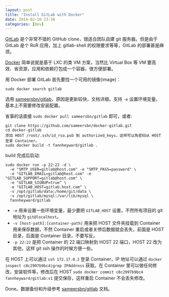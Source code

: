 ```yaml
---
layout: post
title: "Install GitLab with Docker"
date: 2014-02-10 23:38
categories: [Dev]
---
```


[GitLab][1] 是个非常不错的 GitHub clone，很适合团队自建 git 服务器。但是由于 GitLab 是个 RoR 应用，加上 gitlab-shell 的权限要求等等，GitLab 的部署甚是麻烦。

[Docker][2] 简单说就是基于 LXC 的类 VM 方案，当然比 Virtual Box 等 VM 要高效、省资源，应用和依赖打包成一个容器，很方便部署。

用 Docker 部署 GitLab 首先要找一个可用的镜像(image)：

```
sudo docker search gitlab
```

选用 [sameersbn/gitlab][3]，原因是更新较快，文档详细，支持 `-e` 设置环境变量，基本上不需要修改安装配置。

省事的话直接 `sudo docker pull sameersbn/gitlab` 即可，或者:

```
git clone https://github.com/sameersbn/docker-gitlab.git
cd docker-gitlab
添加 HOST /root/.ssh/id_rsa.pub 到 authorized_keys，这样可以免密码从 HOST 登录 Container。
sudo docker build -t fannheyward/gitlab .
```

build 完成后启动:

```
sudo docker run -p 22:22 -d \
  -e "SMTP_USER=gitlab@host.com" -e "SMTP_PASS=password" \
  -e "GITLAB_EMAIL=gitlab@host.com" -e "GITLAB_SUPPORT=gitlab@host.com" \
  -e "GITLAB_SIGNUP=true" \
  -e "GITLAB_HOST=gitlab.host.com" \
  -v /opt/gitlab/data:/home/git/data \
  -v /opt/gitlab/mysql:/var/lib/mysql \
  fannheyward/gitlab
```

* `-e` 用来设置一些环境变量，最少要把 `GITLAB_HOST` 设置，不然所有项目的 git 地址为 `git@localhost`。
* `-v [host-path]:[container-path]` 用来把 HOST 文件夹挂载到 Container 用来保存数据，不然 Container 重启或者关停后数据就会丢失，前面是 HOST 目录，后面是 Container 目录，不要写反。
* `-p 22:22` 是把 Container 的 22 端口映射到 HOST 22 端口，HOST 22 改为其他，这样 git ssh 操作的时候方便一些。

在 HOST 上可以通过 `ssh 172.17.0.2` 登录 Container，IP 地址可以通过 `docker inspect c8c2997b9bc4|grep IPAddress` 获取。在 Container 里可以做任何修改，安装软件等，修改后在 HOST `sudo docker commit c8c2997b9bc4 fannheyward/gitlab:v1` 提交保存，这样重启 Container 不会丢失修改。

Done。数据备份和升级参考 [sameersbn/gitlab][3] 文档。


[1]:https://github.com/gitlabhq/gitlabhq
[2]:https://www.docker.io/
[3]:https://github.com/sameersbn/docker-gitlab


